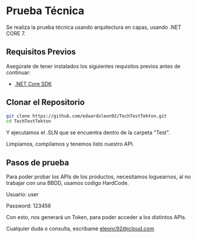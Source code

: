 # Prueba Técnica

Se realiza la prueba técnica usando arquitectura en capas, usando .NET CORE 7.

## Requisitos Previos

Asegúrate de tener instalados los siguientes requisitos previos antes de continuar:

- [.NET Core SDK](https://dotnet.microsoft.com/download)

## Clonar el Repositorio

```bash
git clone https://github.com/eduardoleon92/TechTestTekton.git
cd TechTestTekton
```

Y ejecutamos el .SLN que se encuentra dentro de la carpeta "Test".

Limpiamos, compilamos y tenemos listo nuestro API.

## Pasos de prueba

Para poder probar los APIs de los productos, necesitamos loguearnos, al no trabajar con una BBDD, usamos codigo HardCode.

Usuario: user

Password: 123456

Con esto, nos generará un Token, para poder acceder a los distintos APIs.

Cualquier duda o consulta, escribame eleonc92@icloud.com
